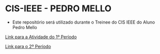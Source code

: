 # CIS-IEEE - PEDRO MELLO
 - Este repositório será utilizado durante o Treinee do CIS IEEE do Aluno Pedro Mello 
  
[Link para a Atividade do 1º Período](primeiroPeriodo.ipynb)

[Link para o 2º Período](wineCONTRIBUTING.ipynb)
